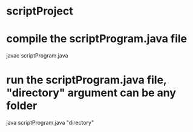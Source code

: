 # scriptProject

# compile the scriptProgram.java file
javac scriptProgram.java

# run the scriptProgram.java file, "directory" argument can be any folder
java scriptProgram.java "directory"
